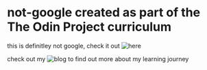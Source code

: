 # not-google created as part of the The Odin Project curriculum 
this is definitley not google, check it out ![here](https://ronald-luo.github.io/not-google/)

check out my ![blog](https://www.ronald-luo.com/) to find out more about my learning journey
